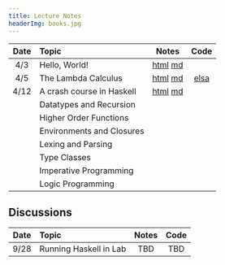 ```yaml
---
title: Lecture Notes
headerImg: books.jpg
---
```


| Date       | Topic                         | Notes                     |  Code        |
|:----------:|:------------------------------|:-------------------------:|:------------:|
| 4/3        | Hello, World!                 | [html][lec0] [md][md0]    |              |            
| 4/5        | The Lambda Calculus           | [html][lec1] [md][md1]    | [elsa][elsa] |
| 4/12       | A crash course in Haskell     | [html][lec2] [md][md2]    |              |
|            | Datatypes and Recursion       |                           |              |
|            | Higher Order Functions        |                           |              |
|            | Environments and Closures     |                           |              |
|            | Lexing and Parsing            |                           |              |
|            | Type Classes                  |                           |              |
|            | Imperative Programming        |                           |              |
|            | Logic Programming             |                           |              |

## Discussions

| Date       | Topic                    | Notes         |  Code      |
|:----------:|:-------------------------|:-------------:|:----------:|
| 9/28       | Running Haskell in Lab   | TBD           | TBD        |


[lec0]: lectures/00-hello.html
[lec1]: lectures/01-lambda.html
[lec2]: lectures/02-haskell.html

[md0]: http://github.com/ucsd-progsys/130-web/blob/master/lectures/00-hello.md
[md1]: http://github.com/ucsd-progsys/130-web/blob/master/lectures/01-lambda.md
[md2]: http://github.com/ucsd-progsys/130-web/blob/master/lectures/02-haskell.md

[elsa]: https://github.com/ucsd-progsys/elsa
